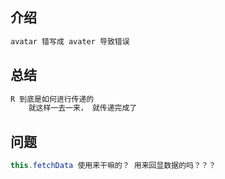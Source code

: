 ## 介绍

```java
avatar 错写成 avater 导致错误
```



## 总结

```java
R 到底是如何进行传递的
    就这样一去一来， 就传递完成了
```

## 问题

```java
this.fetchData 使用来干嘛的？ 用来回显数据的吗？？？ 
```

